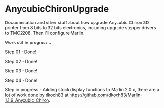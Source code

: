 # AnycubicChironUpgrade

Documentation and other stuff about how upgrade Anycubic Chiron 3D printer from 8 bits to 32 bits electronics, including upgrade stepper drivers to TMC2208. Then i'll configure Marlin.

Work still in progress...

Step 01 - Done!

Step 02 - Done!

Step 03 - Done! 

Step 04 - Done! 

Step in progress - Adding stock display functions to Marlin 2.0.x, there are a lot of work done by dkoch83 at https://github.com/dkoch83/Marlin-1.1.9_Anycubic_Chiron.
